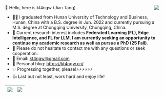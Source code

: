 <img align="right" src="https://github-readme-stats.vercel.app/api?username=kt4ngw&show_icons=true&count_private=true&theme=transparent" />
👋 Hello, here is kt4ngw (Jian Tang).

- 🙋‍♂️ I graduated from Hunan University of Technology and Business, Hunan, China with a B.S. degree in Jun. 2022 and currently pursuing a M.S. degree at Chongqing University, Chongqing, China.
- 🌱 Current research interest includes **Federated Learning (FL), Edge Intelligence, and FL for LLM**, **I am currently seeking an opportunity to continue my academic research as well as pursue a PhD (25 Fall)**.
- 👀 Please do not hesitate to contact me with any questions or seek cooperation.
- 📧 Email: kt4ngw@gmail.com
- 📌 Personal blog: https://kt4ngw.cn/ <!--(temporarily inaccessible)-->
- ✨ Progressing together, please!⚡⚡⚡⚡⚡⚡
- 👍 Last but not least, work hard and enjoy life!



| <img src="https://github-profile-summary-cards.vercel.app/api/cards/profile-details?username=kt4ngw&theme=transparent"/> | <img align="center" src="https://github-readme-stats.vercel.app/api/top-langs/?username=kt4ngw&layout=compact" /> |
| ------------------------------------------------------------ | ------------------------------------------------------------ |


<!-- ![Top Langs](https://github-readme-stats.vercel.app/api/top-langs/?username=kt4ngw&layout=compact) 
<!--
**kt4ngw/kt4ngw** is a ✨ _special_ ✨ repository because its `README.md` (this file) appears on your GitHub profile.

Here are some ideas to get you started:
- 👋 Hi, I’m @kt4ngw，
- 👀 I’m interested in ML, alogrithm
- 🌱 I’m currently learning ML and
- 📫 How to reach me: ...
- 😄 Pronouns: ...
- ⚡ Fun fact: ...
-->
